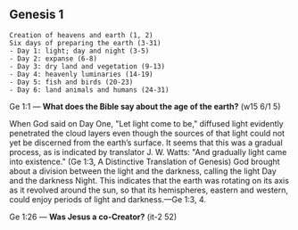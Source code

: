 ## Genesis 1

```
Creation of heavens and earth (1, 2)
Six days of preparing the earth (3-31)
- Day 1: light; day and night (3-5)
- Day 2: expanse (6-8)
- Day 3: dry land and vegetation (9-13)
- Day 4: heavenly luminaries (14-19)
- Day 5: fish and birds (20-23)
- Day 6: land animals and humans (24-31)
```

Ge 1:1 ​— **What does the Bible say about the age of the earth?** (w15 6/1 5)

When God said on Day One, "Let light come to be," diffused light evidently penetrated the cloud layers even though the sources of that light could not yet be discerned from the earth’s surface. It seems that this was a gradual process, as is indicated by translator J. W. Watts: "And gradually light came into existence." (Ge 1:3, A Distinctive Translation of Genesis) God brought about a division between the light and the darkness, calling the light Day and the darkness Night. This indicates that the earth was rotating on its axis as it revolved around the sun, so that its hemispheres, eastern and western, could enjoy periods of light and darkness.​—Ge 1:3, 4.

Ge 1:26 ​— **Was Jesus a co-Creator?** (it-2 52)
